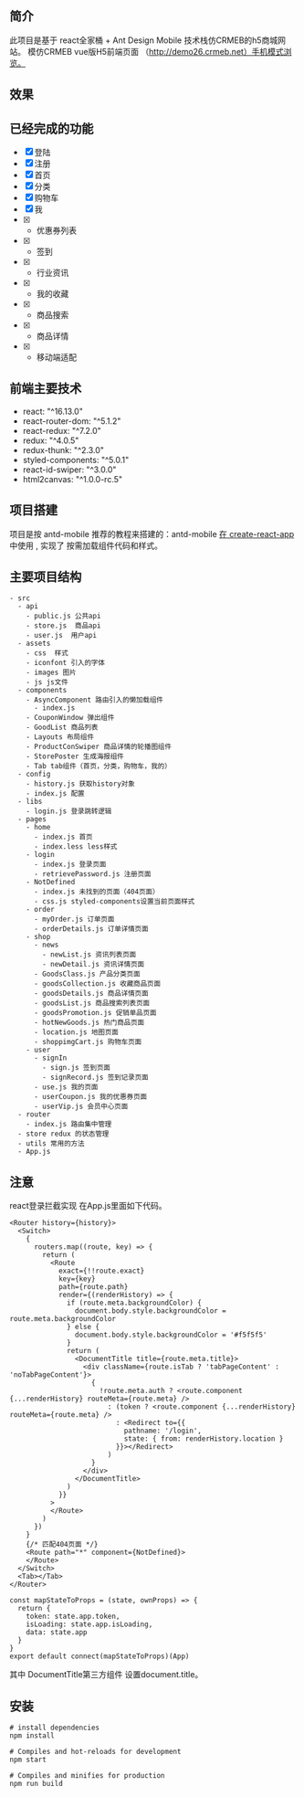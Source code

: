 ## 简介
此项目是基于 react全家桶 + Ant Design Mobile 技术栈仿CRMEB的h5商城网站。
模仿CRMEB vue版H5前端页面 （http://demo26.crmeb.net）手机模式浏览。
## 效果

## 已经完成的功能
- [x] 登陆
- [x] 注册
- [x] 首页
- [x] 分类
- [x] 购物车
- [x] 我
- [x] - 优惠券列表
- [x] - 签到
- [x] - 行业资讯
- [x] - 我的收藏
- [x] - 商品搜索
- [x] - 商品详情
- [x] - 移动端适配

## 前端主要技术
- react: "^16.13.0"
- react-router-dom: "^5.1.2"
- react-redux: "^7.2.0"
- redux: "^4.0.5"
- redux-thunk: "^2.3.0"
- styled-components: "^5.0.1"
- react-id-swiper: "^3.0.0"
- html2canvas: "^1.0.0-rc.5"

## 项目搭建
项目是按 antd-mobile 推荐的教程来搭建的：antd-mobile [在 create-react-app](https://mobile.ant.design/docs/react/use-with-create-react-app-cn) 中使用 , 实现了 按需加载组件代码和样式。
## 主要项目结构

```
- src
  - api 
    - public.js 公共api
    - store.js  商品api
    - user.js  用户api
  - assets
    - css  样式
    - iconfont 引入的字体
    - images 图片
    - js js文件
  - components 
    - AsyncComponent 路由引入的懒加载组件
      - index.js
    - CouponWindow 弹出组件
    - GoodList 商品列表
    - Layouts 布局组件
    - ProductConSwiper 商品详情的轮播图组件
    - StorePoster 生成海报组件
    - Tab tab组件（首页，分类，购物车，我的）
  - config
    - history.js 获取history对象
    - index.js 配置
  - libs
    - login.js 登录跳转逻辑
  - pages
    - home
      - index.js 首页
      - index.less less样式
    - login
      - index.js 登录页面
      - retrievePassword.js 注册页面
    - NotDefined
      - index.js 未找到的页面（404页面）
      - css.js styled-components设置当前页面样式
    - order
      - myOrder.js 订单页面
      - orderDetails.js 订单详情页面
    - shop
      - news
        - newList.js 资讯列表页面
        - newDetail.js 资讯详情页面
      - GoodsClass.js 产品分类页面
      - goodsCollection.js 收藏商品页面
      - goodsDetails.js 商品详情页面
      - goodsList.js 商品搜索列表页面
      - goodsPromotion.js 促销单品页面
      - hotNewGoods.js 热门商品页面
      - location.js 地图页面
      - shoppimgCart.js 购物车页面
    - user
      - signIn
        - sign.js 签到页面
        - signRecord.js 签到记录页面
      - use.js 我的页面
      - userCoupon.js 我的优惠券页面
      - userVip.js 会员中心页面
  - router
    - index.js 路由集中管理
  - store redux 的状态管理
  - utils 常用的方法
  - App.js
```

## 注意
react登录拦截实现 在App.js里面如下代码。


```
<Router history={history}>
  <Switch>
    {
      routers.map((route, key) => {
        return (
          <Route
            exact={!!route.exact}
            key={key}
            path={route.path}
            render={(renderHistory) => {
              if (route.meta.backgroundColor) {
                document.body.style.backgroundColor = route.meta.backgroundColor
              } else {
                document.body.style.backgroundColor = '#f5f5f5'
              }
              return (
                <DocumentTitle title={route.meta.title}>
                  <div className={route.isTab ? 'tabPageContent' : 'noTabPageContent'}>
                    {
                      !route.meta.auth ? <route.component {...renderHistory} routeMeta={route.meta} />
                        : (token ? <route.component {...renderHistory} routeMeta={route.meta} />
                          : <Redirect to={{
                            pathname: '/login',
                            state: { from: renderHistory.location }
                          }}></Redirect>
                        )
                    }
                  </div>
                </DocumentTitle>
              )
            }}
          >
          </Route>
        )
      })
    }
    {/* 匹配404页面 */}
    <Route path="*" component={NotDefined}>
    </Route>
  </Switch>
  <Tab></Tab>
</Router>

const mapStateToProps = (state, ownProps) => {
  return {
    token: state.app.token,
    isLoading: state.app.isLoading,
    data: state.app
  }
}
export default connect(mapStateToProps)(App)
```
其中 DocumentTitle第三方组件 设置document.title。


## 安装


```
# install dependencies
npm install
```


```
# Compiles and hot-reloads for development
npm start
```


```
# Compiles and minifies for production
npm run build
```
